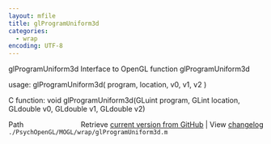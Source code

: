 ```yaml
---
layout: mfile
title: glProgramUniform3d
categories:
  - wrap
encoding: UTF-8
---
```


glProgramUniform3d  Interface to OpenGL function glProgramUniform3d

usage:  glProgramUniform3d\( program, location, v0, v1, v2 \)

C function:  void glProgramUniform3d\(GLuint program, GLint location, GLdouble v0, GLdouble v1, GLdouble v2\)


<div class="code_header" style="text-align:right;">
  <span style="float:left;">Path&nbsp;&nbsp;</span> <span class="counter">Retrieve <a href=
  "https://raw.github.com/Psychtoolbox-3/Psychtoolbox-3/beta/./PsychOpenGL/MOGL/wrap/glProgramUniform3d.m">current version from GitHub</a> | View <a href=
  "https://github.com/Psychtoolbox-3/Psychtoolbox-3/commits/beta/./PsychOpenGL/MOGL/wrap/glProgramUniform3d.m">changelog</a></span>
</div>
<div class="code">
  <code>./PsychOpenGL/MOGL/wrap/glProgramUniform3d.m</code>
</div>
